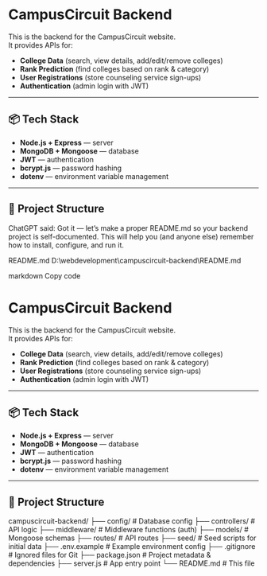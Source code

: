 # CampusCircuit Backend

This is the backend for the CampusCircuit website.  
It provides APIs for:
- **College Data** (search, view details, add/edit/remove colleges)
- **Rank Prediction** (find colleges based on rank & category)
- **User Registrations** (store counseling service sign-ups)
- **Authentication** (admin login with JWT)

---

## 📦 Tech Stack
- **Node.js + Express** — server
- **MongoDB + Mongoose** — database
- **JWT** — authentication
- **bcrypt.js** — password hashing
- **dotenv** — environment variable management

---

## 📂 Project Structure
ChatGPT said:
Got it — let’s make a proper README.md so your backend project is self-documented.
This will help you (and anyone else) remember how to install, configure, and run it.

README.md
D:\webdevelopment\campuscircuit-backend\README.md

markdown
Copy code
# CampusCircuit Backend

This is the backend for the CampusCircuit website.  
It provides APIs for:
- **College Data** (search, view details, add/edit/remove colleges)
- **Rank Prediction** (find colleges based on rank & category)
- **User Registrations** (store counseling service sign-ups)
- **Authentication** (admin login with JWT)

---

## 📦 Tech Stack
- **Node.js + Express** — server
- **MongoDB + Mongoose** — database
- **JWT** — authentication
- **bcrypt.js** — password hashing
- **dotenv** — environment variable management

---

## 📂 Project Structure
campuscircuit-backend/
├── config/ # Database config
├── controllers/ # API logic
├── middleware/ # Middleware functions (auth)
├── models/ # Mongoose schemas
├── routes/ # API routes
├── seed/ # Seed scripts for initial data
├── .env.example # Example environment config
├── .gitignore # Ignored files for Git
├── package.json # Project metadata & dependencies
├── server.js # App entry point
└── README.md # This file
